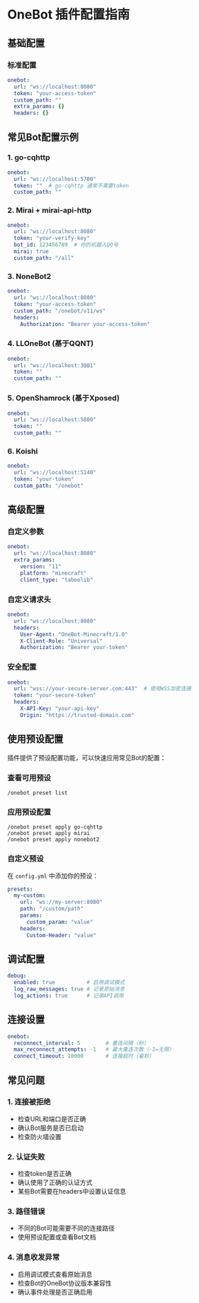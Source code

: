 # OneBot 插件配置指南

## 基础配置

### 标准配置
```yaml
onebot:
  url: "ws://localhost:8080"
  token: "your-access-token"
  custom_path: ""
  extra_params: {}
  headers: {}
```

## 常见Bot配置示例

### 1. go-cqhttp
```yaml
onebot:
  url: "ws://localhost:5700"
  token: ""  # go-cqhttp 通常不需要token
  custom_path: ""
```

### 2. Mirai + mirai-api-http
```yaml
onebot:
  url: "ws://localhost:8080" 
  token: "your-verify-key"
  bot_id: 123456789  # 你的机器人QQ号
  mirai: true
  custom_path: "/all"
```

### 3. NoneBot2
```yaml
onebot:
  url: "ws://localhost:8080"
  token: "your-access-token"
  custom_path: "/onebot/v11/ws"
  headers:
    Authorization: "Bearer your-access-token"
```

### 4. LLOneBot (基于QQNT)
```yaml
onebot:
  url: "ws://localhost:3001"
  token: ""
  custom_path: ""
```

### 5. OpenShamrock (基于Xposed)
```yaml
onebot:
  url: "ws://localhost:5800"
  token: ""
  custom_path: ""
```

### 6. Koishi
```yaml
onebot:
  url: "ws://localhost:5140"
  token: "your-token"
  custom_path: "/onebot"
```

## 高级配置

### 自定义参数
```yaml
onebot:
  url: "ws://localhost:8080"
  extra_params:
    version: "11"
    platform: "minecraft"
    client_type: "taboolib"
```

### 自定义请求头
```yaml
onebot:
  url: "ws://localhost:8080"
  headers:
    User-Agent: "OneBot-Minecraft/1.0"
    X-Client-Role: "Universal"
    Authorization: "Bearer your-token"
```

### 安全配置
```yaml
onebot:
  url: "wss://your-secure-server.com:443"  # 使用WSS加密连接
  token: "your-secure-token"
  headers:
    X-API-Key: "your-api-key"
    Origin: "https://trusted-domain.com"
```

## 使用预设配置

插件提供了预设配置功能，可以快速应用常见Bot的配置：

### 查看可用预设
```
/onebot preset list
```

### 应用预设配置
```
/onebot preset apply go-cqhttp
/onebot preset apply mirai
/onebot preset apply nonebot2
```

### 自定义预设
在 `config.yml` 中添加你的预设：

```yaml
presets:
  my-custom:
    url: "ws://my-server:8080"
    path: "/custom/path"
    params:
      custom_param: "value"
    headers:
      Custom-Header: "value"
```

## 调试配置

```yaml
debug:
  enabled: true          # 启用调试模式
  log_raw_messages: true # 记录原始消息
  log_actions: true      # 记录API调用
```

## 连接设置

```yaml
onebot:
  reconnect_interval: 5        # 重连间隔（秒）
  max_reconnect_attempts: -1   # 最大重连次数（-1=无限）
  connect_timeout: 10000       # 连接超时（毫秒）
```

## 常见问题

### 1. 连接被拒绝
- 检查URL和端口是否正确
- 确认Bot服务是否已启动
- 检查防火墙设置

### 2. 认证失败
- 检查token是否正确
- 确认使用了正确的认证方式
- 某些Bot需要在headers中设置认证信息

### 3. 路径错误
- 不同的Bot可能需要不同的连接路径
- 使用预设配置或查看Bot文档

### 4. 消息收发异常
- 启用调试模式查看原始消息
- 检查Bot的OneBot协议版本兼容性
- 确认事件处理是否正确启用